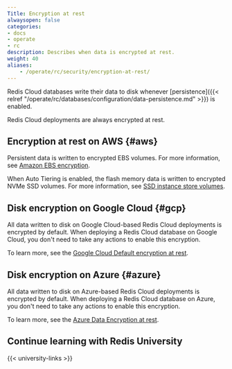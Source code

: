 ```yaml
---
Title: Encryption at rest
alwaysopen: false
categories:
- docs
- operate
- rc
description: Describes when data is encrypted at rest.
weight: 40
aliases:
    - /operate/rc/security/encryption-at-rest/
---
```

Redis Cloud databases write their data to disk whenever [persistence]({{< relref "/operate/rc/databases/configuration/data-persistence.md" >}}) is enabled. 

Redis Cloud deployments are always encrypted at rest. 

## Encryption at rest on AWS {#aws}

Persistent data is written to encrypted EBS volumes. For more information, see [Amazon EBS encryption](https://docs.aws.amazon.com/AWSEC2/latest/UserGuide/EBSEncryption.html). 

When Auto Tiering is enabled, the flash memory data is written to encrypted NVMe SSD volumes. For more information, see [SSD instance store volumes](https://docs.aws.amazon.com/AWSEC2/latest/UserGuide/ssd-instance-store.html).

## Disk encryption on Google Cloud {#gcp}

All data written to disk on Google Cloud-based Redis Cloud deployments is encrypted by default. When deploying
a Redis Cloud database on Google Cloud, you don't need to take any actions to enable this encryption.

To learn more, see the [Google Cloud Default encryption at rest](https://cloud.google.com/security/encryption-at-rest).

## Disk encryption on Azure {#azure}

All data written to disk on Azure-based Redis Cloud deployments is encrypted by default. When deploying
a Redis Cloud database on Azure, you don't need to take any actions to enable this encryption.

To learn more, see the [Azure Data Encryption at rest](https://docs.microsoft.com/en-us/azure/security/fundamentals/encryption-atrest).

## Continue learning with Redis University

{{< university-links >}}

